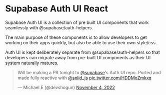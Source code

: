 # Supabase Auth UI React

Supabase Auth UI is a collection of pre built UI components that work seamlessly with @supabase/auth-helpers.

The main purpose of these components is to allow developers to get working on their apps quickly, but also be able to use their own style/css.

Auth UI is kept deliberately separate from @supabase/auth-helpers so that developers can migrate away from pre-built UI components as their UI system naturally matures.

<blockquote class="twitter-tweet"><p lang="en" dir="ltr">Will be making a PR tonight to <a href="https://twitter.com/supabase?ref_src=twsrc%5Etfw">@supabase</a>&#39;s Auth UI repo. Ported and made fully reactive with <a href="https://twitter.com/solid_js?ref_src=twsrc%5Etfw">@solid_js</a> <a href="https://t.co/HDDMoZmkxq">pic.twitter.com/HDDMoZmkxq</a></p>&mdash; Michael.E (@devshogun) <a href="https://twitter.com/devshogun/status/1588575611429142528?ref_src=twsrc%5Etfw">November 4, 2022</a></blockquote> <script async src="https://platform.twitter.com/widgets.js" charset="utf-8"></script>